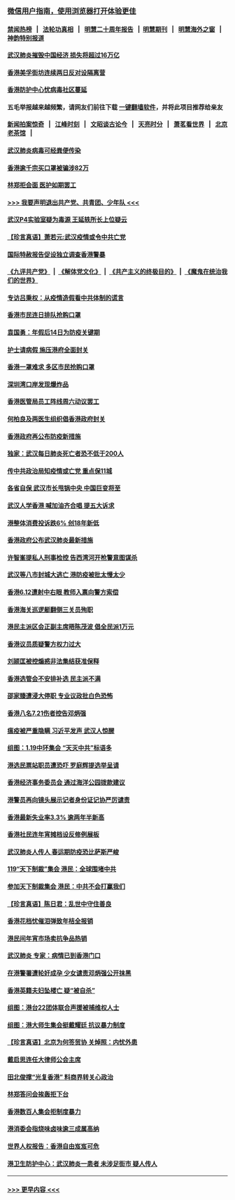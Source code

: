 ### [微信用户指南，使用浏览器打开体验更佳](https://github.com/gfw-breaker/banned-news1/blob/master/indexes/wechat-guide.md?t=0)
#### [禁闻热榜](热点新闻.md?t=0)  &nbsp;&nbsp;|&nbsp;&nbsp; [法轮功真相](https://github.com/gfw-breaker/truth/blob/master/README.md?t=0) &nbsp;&nbsp;|&nbsp;&nbsp; [明慧二十周年报告](https://github.com/gfw-breaker/mh-reports/blob/master/README.md?t=0) &nbsp;&nbsp;|&nbsp;&nbsp;[明慧期刊](https://github.com/gfw-breaker/mh-qikan) &nbsp;&nbsp;|&nbsp;&nbsp; [明慧海外之窗](https://github.com/gfw-breaker/mh-news/blob/master/README.md?t=0) &nbsp;&nbsp;|&nbsp;&nbsp; [神韵特别报道](https://github.com/gfw-breaker/mh-news/blob/master/shenyun.md?t=0)
#### [武汉肺炎摧毁中国经济 损失将超过16万亿](../pages/nsc415/n11839723.md?t=02031111) 
#### [香港美孚街坊连续两日反对设隔离营](../pages/nsc415/n11839962.md?t=02031111) 
#### [香港防护中心忧病毒社区蔓延](../pages/nsc415/n11839933.md?t=02031111) 
#### 五毛举报越来越频繁，请网友们前往下载 [一键翻墙软件](https://github.com/gfw-breaker/ssr-accounts)，并将此项目推荐给亲友
#### [新闻拍案惊奇](https://github.com/gfw-breaker/banned-news1/blob/master/pages/link4.md) &nbsp;&nbsp;|&nbsp;&nbsp; [江峰时刻](https://github.com/gfw-breaker/banned-news1/blob/master/pages/link4.md) &nbsp;&nbsp;|&nbsp;&nbsp; [文昭谈古论今](https://github.com/gfw-breaker/banned-news1/blob/master/pages/link4.md) &nbsp;&nbsp;|&nbsp;&nbsp; [天亮时分](https://github.com/gfw-breaker/banned-news1/blob/master/pages/link4.md) &nbsp;&nbsp;|&nbsp;&nbsp; [萧茗看世界](https://github.com/gfw-breaker/banned-news1/blob/master/pages/link4.md) &nbsp;&nbsp;|&nbsp;&nbsp; [北京老茶馆](https://github.com/gfw-breaker/banned-news1/blob/master/pages/link4.md) &nbsp;&nbsp;|&nbsp;&nbsp; 
#### [武汉肺炎病毒可经粪便传染](../pages/nsc415/n11839939.md?t=02031111) 
#### [香港逾千宗买口罩被骗涉82万](../pages/nsc415/n11839914.md?t=02031111) 
#### [林郑拒会面 医护如期罢工](../pages/nsc415/n11839892.md?t=02031111) 
#### [>>> 我要声明退出共产党、共青团、少年队 <<<](https://github.com/begood0513/goodnews/blob/master/quit/letter.md) 
#### [武汉P4实验室疑为毒源 王延轶所长上位疑云](../pages/nsc415/n11835543.md?t=02031111) 
#### [【珍言真语】萧若元:武汉疫情或令中共亡党](../pages/nsc415/n11829394.md?t=02031111) 
#### [国际特赦报告促设独立调查香港警暴](../pages/nsc415/n11833845.md?t=02031111) 
#### [《九评共产党》](https://github.com/begood0513/9ping.md/blob/master/README.md) &nbsp;|&nbsp; [《解体党文化》](../../../../jtdwh.md/blob/master/README.md)  &nbsp;|&nbsp; [《共产主义的终极目的》](../../../../gczydzjmd.md/blob/master/README.md) &nbsp;|&nbsp; [《魔鬼在统治我们的世界》](../../../../mgztzwmdsj.md/blob/master/README.md) 
#### [专访吕秉权：从疫情造假看中共体制的谎言](../pages/nsc415/n11833813.md?t=02031111) 
#### [香港市民连日排队抢购口罩](../pages/nsc415/n11833794.md?t=02031111) 
#### [袁国勇：年假后14日为防疫关键期](../pages/nsc415/n11831088.md?t=02031111) 
#### [护士请病假 施压港府全面封关](../pages/nsc415/n11831030.md?t=02031111) 
#### [香港一罩难求 多区市民抢购口罩](../pages/nsc415/n11831002.md?t=02031111) 
#### [深圳湾口岸发现爆炸品](../pages/nsc415/n11828802.md?t=02031111) 
#### [香港医管局员工阵线周六动议罢工](../pages/nsc415/n11828762.md?t=02031111) 
#### [何柏良及两医生组织倡香港政府封关](../pages/nsc415/n11828749.md?t=02031111) 
#### [香港政府再公布防疫新措施](../pages/nsc415/n11828716.md?t=02031111) 
#### [独家：武汉每日肺炎死亡者恐不低于200人](../pages/nsc415/n11828240.md?t=02031111) 
#### [传中共政治局知疫情或亡党 重点保11城](../pages/nsc415/n11828145.md?t=02031111) 
#### [各省自保 武汉市长甩锅中央 中国巨变将至](../pages/nsc415/n11828021.md?t=02031111) 
#### [武汉人学香港 喊加油齐合唱 提五大诉求](../pages/nsc415/n11827046.md?t=02031111) 
#### [港整体消费投诉跌6% 创18年新低](../pages/nsc415/n11817280.md?t=02031111) 
#### [香港政府公布武汉肺炎最新措施](../pages/nsc415/n11817152.md?t=02031111) 
#### [许智峯提私人刑事检控 告西湾河开枪警意图谋杀](../pages/nsc415/n11817132.md?t=02031111) 
#### [武汉等八市封城大逃亡 港防疫被批太慢太少](../pages/nsc415/n11817058.md?t=02031111) 
#### [香港6.12遭射中右眼 教师入禀向警方索偿](../pages/nsc415/n11814678.md?t=02031111) 
#### [香港海关巡逻艇翻侧三关员殉职](../pages/nsc415/n11814604.md?t=02031111) 
#### [港民主派区会正副主席晤陈茂波 倡全民派1万元](../pages/nsc415/n11814582.md?t=02031111) 
#### [香港议员质疑警方权力过大](../pages/nsc415/n11814560.md?t=02031111) 
#### [刘颕匡被控煽惑非法集结获准保释](../pages/nsc415/n11811727.md?t=02031111) 
#### [香港选管会不安排补选 民主派不满](../pages/nsc415/n11811691.md?t=02031111) 
#### [邵家臻遭浸大停职 专业议政批白色恐怖](../pages/nsc415/n11811670.md?t=02031111) 
#### [香港八名7.21伤者控告邓炳强](../pages/nsc415/n11811623.md?t=02031111) 
#### [瘟疫被严重隐瞒 习近平发声 武汉人惊醒](../pages/nsc415/n11811186.md?t=02031111) 
#### [组图：1.19中环集会 “天灭中共”标语多](../pages/nsc415/n11809514.md?t=02031111) 
#### [港选民票站职员遭恐吓 罗庭辉提选举呈请](../pages/nsc415/n11808914.md?t=02031111) 
#### [香港经济事务委员会 通过海洋公园拨款建议](../pages/nsc415/n11808906.md?t=02031111) 
#### [港警员再向镜头展示记者身份证记协严厉谴责](../pages/nsc415/n11808888.md?t=02031111) 
#### [香港最新失业率3.3% 逾两年半新高](../pages/nsc415/n11808887.md?t=02031111) 
#### [香港社民连年宵摊档设反修例展板](../pages/nsc415/n11808857.md?t=02031111) 
#### [武汉肺炎人传人 春运期防疫恐比萨斯严峻](../pages/nsc415/n11808739.md?t=02031111) 
#### [119“天下制裁”集会 港民：全球围堵中共](../pages/nsc415/n11806318.md?t=02031111) 
#### [参加天下制裁集会 港民：中共不会打赢我们](../pages/nsc415/n11806596.md?t=02031111) 
#### [【珍言真语】陈日君：乱世中守住善良](../pages/nsc415/n11806247.md?t=02031111) 
#### [香港花档忧催泪弹致年桔全报销](../pages/nsc415/n11806130.md?t=02031111) 
#### [港民间年宵市场卖抗争品热销](../pages/nsc415/n11806073.md?t=02031111) 
#### [武汉肺炎 专家：病情已到香港门口](../pages/nsc415/n11806020.md?t=02031111) 
#### [在港警署遭轮奸成孕 少女谴责邓炳强公开抹黑](../pages/nsc415/n11805981.md?t=02031111) 
#### [香港英籍夫妇坠楼亡 疑“被自杀”](../pages/nsc415/n11805937.md?t=02031111) 
#### [组图：港台22团体联合声援被捕维权人士](../pages/nsc415/n11801834.md?t=02031111) 
#### [组图：港大师生集会挺戴耀廷 抗议暴力制度](../pages/nsc415/n11799298.md?t=02031111) 
#### [【珍言真语】北京为何签贸协 关焯照：内忧外患](../pages/nsc415/n11799790.md?t=02031111) 
#### [戴启思连任大律师公会主席](../pages/nsc415/n11799306.md?t=02031111) 
#### [田北俊撑“光复香港” 料商界转关心政治](../pages/nsc415/n11799287.md?t=02031111) 
#### [林郑答问会挨轰拒下台](../pages/nsc415/n11799261.md?t=02031111) 
#### [香港数百人集会拒制度暴力](../pages/nsc415/n11796941.md?t=02031111) 
#### [港消委会指烧味卤味逾三成属高纳](../pages/nsc415/n11796815.md?t=02031111) 
#### [世界人权报告：香港自由岌岌可危](../pages/nsc415/n11796873.md?t=02031111) 
#### [港卫生防护中心：武汉肺炎一患者 未涉足街市 疑人传人](../pages/nsc415/n11796789.md?t=02031111) 

----
#### [ >>> 更早内容 <<< ](../indexes/nsc415-earlier.md)
